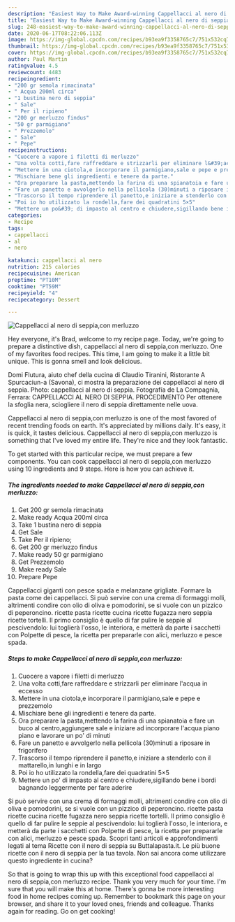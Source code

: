```yaml
---
description: "Easiest Way to Make Award-winning Cappellacci al nero di seppia,con merluzzo"
title: "Easiest Way to Make Award-winning Cappellacci al nero di seppia,con merluzzo"
slug: 248-easiest-way-to-make-award-winning-cappellacci-al-nero-di-seppia-con-merluzzo
date: 2020-06-17T08:22:06.113Z
image: https://img-global.cpcdn.com/recipes/b93ea9f3358765c7/751x532cq70/cappellacci-al-nero-di-seppiacon-merluzzo-recipe-main-photo.jpg
thumbnail: https://img-global.cpcdn.com/recipes/b93ea9f3358765c7/751x532cq70/cappellacci-al-nero-di-seppiacon-merluzzo-recipe-main-photo.jpg
cover: https://img-global.cpcdn.com/recipes/b93ea9f3358765c7/751x532cq70/cappellacci-al-nero-di-seppiacon-merluzzo-recipe-main-photo.jpg
author: Paul Martin
ratingvalue: 4.5
reviewcount: 4483
recipeingredient:
- "200 gr semola rimacinata"
- " Acqua 200ml circa"
- "1 bustina nero di seppia"
- " Sale"
- " Per il ripieno"
- "200 gr merluzzo findus"
- "50 gr parmigiano"
- " Prezzemolo"
- " Sale"
- " Pepe"
recipeinstructions:
- "Cuocere a vapore i filetti di merluzzo"
- "Una volta cotti,fare raffreddare e strizzarli per eliminare l&#39;acqua in eccesso"
- "Mettere in una ciotola,e incorporare il parmigiano,sale e pepe e prezzemolo"
- "Mischiare bene gli ingredienti e tenere da parte."
- "Ora preparare la pasta,mettendo la farina di una spianatoia e fare un buco al centro,aggiungere sale e iniziare ad incorporare l&#39;acqua piano piano e lavorare un po&#39; di minuti"
- "Fare un panetto e avvolgerlo nella pellicola (30)minuti a riposare in frigorifero"
- "Trascorso il tempo riprendere il panetto,e iniziare a stenderlo con il mattarello,in lunghi e in largo"
- "Poi io ho utilizzato la rondella,fare dei quadratini 5×5"
- "Mettere un po&#39; di impasto al centro e chiudere,sigillando bene i bordi bagnando leggermente per fare aderire"
categories:
- Recipe
tags:
- cappellacci
- al
- nero

katakunci: cappellacci al nero 
nutrition: 215 calories
recipecuisine: American
preptime: "PT10M"
cooktime: "PT59M"
recipeyield: "4"
recipecategory: Dessert

---
```



![Cappellacci al nero di seppia,con merluzzo](https://img-global.cpcdn.com/recipes/b93ea9f3358765c7/751x532cq70/cappellacci-al-nero-di-seppiacon-merluzzo-recipe-main-photo.jpg)

Hey everyone, it's Brad, welcome to my recipe page. Today, we're going to prepare a distinctive dish, cappellacci al nero di seppia,con merluzzo. One of my favorites food recipes. This time, I am going to make it a little bit unique. This is gonna smell and look delicious.

Domi Flutura, aiuto chef della cucina di Claudio Tiranini, Ristorante A Spurcaciun-a (Savona), ci mostra la preparazione dei cappellacci al nero di seppia. Photo: cappellacci al nero di seppia. Fotografía de La Compagnia, Ferrara: CAPPELLACCI AL NERO DI SEPPIA. PROCEDIMENTO Per ottenere la sfoglia nera, sciogliere il nero di seppia direttamente nelle uova.

Cappellacci al nero di seppia,con merluzzo is one of the most favored of recent trending foods on earth. It's appreciated by millions daily. It's easy, it is quick, it tastes delicious. Cappellacci al nero di seppia,con merluzzo is something that I've loved my entire life. They're nice and they look fantastic.


To get started with this particular recipe, we must prepare a few components. You can cook cappellacci al nero di seppia,con merluzzo using 10 ingredients and 9 steps. Here is how you can achieve it.

<!--inarticleads1-->

##### The ingredients needed to make Cappellacci al nero di seppia,con merluzzo:

1. Get 200 gr semola rimacinata
1. Make ready  Acqua 200ml circa
1. Take 1 bustina nero di seppia
1. Get  Sale
1. Take  Per il ripieno;
1. Get 200 gr merluzzo findus
1. Make ready 50 gr parmigiano
1. Get  Prezzemolo
1. Make ready  Sale
1. Prepare  Pepe


Cappellacci giganti con pesce spada e melanzane grigliate. Formare la pasta come dei cappellacci. Si può servire con una crema di formaggi molli, altrimenti condire con olio di oliva e pomodorini, se si vuole con un pizzico di peperoncino. ricette pasta ricette cucina ricette fugazza nero seppia ricette tortelli. Il primo consiglio è quello di far pulire le seppie al pescivendolo: lui toglierà l&#39;osso, le interiora, e metterà da parte i sacchetti con Polpette di pesce, la ricetta per prepararle con alici, merluzzo e pesce spada. 

<!--inarticleads2-->

##### Steps to make Cappellacci al nero di seppia,con merluzzo:

1. Cuocere a vapore i filetti di merluzzo
1. Una volta cotti,fare raffreddare e strizzarli per eliminare l&#39;acqua in eccesso
1. Mettere in una ciotola,e incorporare il parmigiano,sale e pepe e prezzemolo
1. Mischiare bene gli ingredienti e tenere da parte.
1. Ora preparare la pasta,mettendo la farina di una spianatoia e fare un buco al centro,aggiungere sale e iniziare ad incorporare l&#39;acqua piano piano e lavorare un po&#39; di minuti
1. Fare un panetto e avvolgerlo nella pellicola (30)minuti a riposare in frigorifero
1. Trascorso il tempo riprendere il panetto,e iniziare a stenderlo con il mattarello,in lunghi e in largo
1. Poi io ho utilizzato la rondella,fare dei quadratini 5×5
1. Mettere un po&#39; di impasto al centro e chiudere,sigillando bene i bordi bagnando leggermente per fare aderire


Si può servire con una crema di formaggi molli, altrimenti condire con olio di oliva e pomodorini, se si vuole con un pizzico di peperoncino. ricette pasta ricette cucina ricette fugazza nero seppia ricette tortelli. Il primo consiglio è quello di far pulire le seppie al pescivendolo: lui toglierà l&#39;osso, le interiora, e metterà da parte i sacchetti con Polpette di pesce, la ricetta per prepararle con alici, merluzzo e pesce spada. Scopri tanti articoli e approfondimenti legati al tema Ricette con il nero di seppia su Buttalapasta.it. Le più buone ricette con il nero di seppia per la tua tavola. Non sai ancora come utilizzare questo ingrediente in cucina? 

So that is going to wrap this up with this exceptional food cappellacci al nero di seppia,con merluzzo recipe. Thank you very much for your time. I'm sure that you will make this at home. There's gonna be more interesting food in home recipes coming up. Remember to bookmark this page on your browser, and share it to your loved ones, friends and colleague. Thanks again for reading. Go on get cooking!
